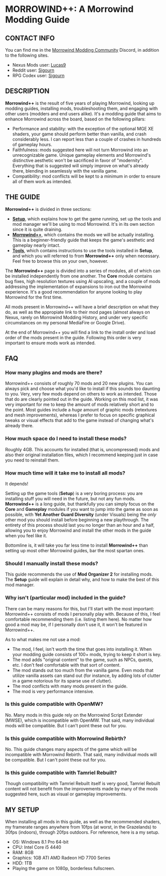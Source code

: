 # MORROWIND++: A Morrowind Modding Guide

## CONTACT INFO

You can find me in the [Morrowind Modding Community](https://discord.me/mwmods) Discord, in addition to the following sites.

- Nexus Mods user: [Lucas9](https://www.nexusmods.com/morrowind/users/14600469)
- Reddit user: [Sigourn](https://www.reddit.com/user/Sigourn)
- RPG Codex user: [Sigourn](https://rpgcodex.net/forums/index.php?members/sigourn.21476/)

## DESCRIPTION

**Morrowind++** is the result of five years of playing Morrowind, looking up modding guides, installing mods, troubleshooting them, and engaging with other users (modders and end users alike). It's a modding guide that aims to enhance Morrowind across the board, based on the following pillars:

- Performance and stability: with the exception of the optional MGE XE shaders, your game should perform better than vanilla, and crash considerably less. I can report less than a couple of crashes in hundreds of gameplay hours.
- Faithfulness: mods suggested here will not turn Morrowind into an unrecognizable game. Unique gameplay elements and Morrowind's distinctive aesthetic won't be sacrificed in favor of "modernity". Everything that is suggested will simply improve on what's already there, blending in seamlessly with the vanilla game.
- Compatibility: mod conflicts will be kept to a minimum in order to ensure all of them work as intended.

## THE GUIDE

**Morrowind++** is divided in three sections:

- [**Setup**](https://github.com/Sigourn/morrowind-improved/blob/master/setup.md#setup), which explains how to get the game running, set up the tools and mod manager we'll be using to mod Morrowind. It's in its own section since it is quite draining.
- [**Morrowind++**](https://github.com/Sigourn/morrowind-improved/blob/master/mw++.md#morrowind), which contains the mods we will be actually installing. This is a beginner-friendly guide that keeps the game's aesthetic and gameplay nearly intact.
- [**Tools**](https://github.com/Sigourn/morrowind-improved/blob/master/mwtools.md#tools), which contains instructions to use the tools installed in **Setup**, and which you will referred to from **Morrowind++** only when necessary. Feel free to browse this on your own, however.

The **Morrowind++** page is divided into a series of modules, all of which can be installed independently from one another. The **Core** module contains bug fixes, high resolution textures using AI upscaling, and a couple of mods addressing the implementation of expansions to iron out the Morrowind experience. It's a good recommendation for anyone looking to play Morrowind for the first time.

All mods present in Morrowind++ will have a brief description on what they do, as well as the appropiate link to their mod pages (almost always on Nexus, rarely on Morrowind Modding History, and under very specific circumstances on my personal MediaFire or Google Drive).

At the end of Morrowind++ you will find a link to the install order and load order of the mods present in the guide. Following this order is very important to ensure mods work as intended.

## FAQ

### How many plugins and mods are there?

Morrowind++ consists of roughly 70 mods and 20 new plugins. You can always pick and choose what you'd like to install if this sounds too daunting to you. Very, very few mods depend on others to work as intended. Those that do are clearly pointed out in the guide. Working on this mod list, it was very important for me to keep the amount of mods relatively short and to the point. Most guides include a *huge* amount of graphic mods (retextures and mesh improvements), whereas I prefer to focus on specific graphical tweaks or visual effects that add to the game instead of changing what's already there.

### How much space do I need to install these mods?

Roughly 4GB. This accounts for installed (that is, uncompressed) mods and also their original installation files, which I recommend keeping just in case you need to reinstall them.

### How much time will it take me to install all mods?

It depends!

Setting up the game tools (**Setup**) is a very boring process: you are installing stuff you will need in the future, but not any fun mods. **Morrowind++** is a long guide, but thankfully you can simply focus on the **Core** and **Gameplay** modules if you want to jump into the game as soon as possible, with **Yet Another Guard Diversity** (under Visuals) being the *only* other mod you should install before beginning a new playthrough. The entirety of this process should last you no longer than an hour and a half, allowing you to enjoy Morrowind and install the other mods in the guide when you feel like it.

Bottomline is, it will take you far less time to install **Morrowind++** than setting up most other Morrowind guides, bar the most spartan ones.

### Should I manually install these mods?

This guide recommends the use of **Mod Organizer 2** for installing mods. The **Setup** guide will explain in detail why, and how to make the best of this mod manager.

### Why isn't (particular mod) included in the guide?

There can be many reasons for this, but I'll start with the most important: Morrowind++ consists of mods I personally play with. Because of this, I feel comfortable recommending them (i.e. listing them here). No matter how good a mod may be, if I personally don't use it, it won't be featured in Morrowind++.

As to what makes me not use a mod:

- The mod, I feel, isn't worth the time that goes into installing it. When your modding guide consists of 100+ mods, trying to keep it short is key.
- The mod adds "original content" to the game, such as NPCs, quests, etc. I don't feel comfortable with that sort of content.
- The mod stands out too much from the vanilla game. Even mods that utilize vanilla assets can stand out (for instance, by adding lots of clutter in a game notorious for its sparse use of clutter).
- The mod conflicts with many mods present in the guide.
- The mod is very performance intensive.

### Is this guide compatible with OpenMW?

No. Many mods in this guide rely on the Morrowind Script Extender (MWSE), which is incompatible with OpenMW. That said, many individual mods will be compatible. But I can't point these out for you.

### Is this guide compatible with Morrowind Rebirth?

No. This guide changes many aspects of the game which will be incompatible with Morrowind Rebirth. That said, many individual mods will be compatible. But I can't point these out for you.

### Is this guide compatible with Tamriel Rebuilt?

Though compatibility with Tamriel Rebuilt itself is very good, Tamriel Rebuilt content will not benefit from the improvements made by many of the mods suggested here, such as visual or gameplay improvements.

## MY SETUP

When installing all mods in this guide, as well as the recommended shaders, my framerate ranges anywhere from 10fps (at worst, in the Grazelands) to 30fps (indoors), through 20fps outdoors. For reference, here is a my setup.

- OS: Windows 8.1 Pro 64-bit
- CPU: Intel Core i5 4440
- RAM: 8GB
- Graphics: 1GB ATI AMD Radeon HD 7700 Series
- HDD: 1TB
- Playing the game on 1080p, borderless fullscreen.
